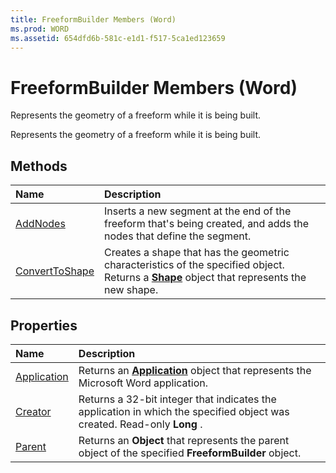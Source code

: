 ```yaml
---
title: FreeformBuilder Members (Word)
ms.prod: WORD
ms.assetid: 654dfd6b-581c-e1d1-f517-5ca1ed123659
---
```



# FreeformBuilder Members (Word)
Represents the geometry of a freeform while it is being built.

Represents the geometry of a freeform while it is being built.


## Methods



|**Name**|**Description**|
|:-----|:-----|
|[AddNodes](freeformbuilder-addnodes-method-word.md)|Inserts a new segment at the end of the freeform that's being created, and adds the nodes that define the segment.|
|[ConvertToShape](freeformbuilder-converttoshape-method-word.md)|Creates a shape that has the geometric characteristics of the specified object. Returns a  **[Shape](shape-object-word.md)** object that represents the new shape.|

## Properties



|**Name**|**Description**|
|:-----|:-----|
|[Application](freeformbuilder-application-property-word.md)|Returns an  **[Application](application-object-word.md)** object that represents the Microsoft Word application.|
|[Creator](freeformbuilder-creator-property-word.md)|Returns a 32-bit integer that indicates the application in which the specified object was created. Read-only  **Long** .|
|[Parent](freeformbuilder-parent-property-word.md)|Returns an  **Object** that represents the parent object of the specified **FreeformBuilder** object.|

